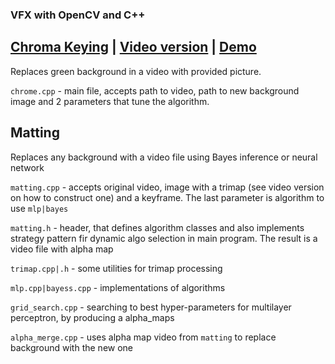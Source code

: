 ### VFX with OpenCV and C++

## [Chroma Keying](https://smirnov-am.github.io/chromakeying/) | [Video version](https://youtu.be/Q7X4agNKU3k) | [Demo](https://www.youtube.com/watch?v=Q7X4agNKU3k&t=397s)

Replaces green background in a video with provided picture. 

`chrome.cpp` - main file, accepts path to video, path to new background image and 2 parameters that tune the algorithm.

## Matting
Replaces any background with a video file using Bayes inference or neural network

`matting.cpp` - accepts original video, image with a trimap (see video version on how to construct one) and a keyframe. The last parameter is algorithm to use `mlp|bayes`

`matting.h` - header, that defines algorithm classes and also implements strategy pattern fir dynamic algo selection in main program. The result is a video file with alpha map

`trimap.cpp|.h` - some utilities for trimap processing

`mlp.cpp|bayess.cpp` - implementations of algorithms

`grid_search.cpp` - searching to best hyper-parameters for multilayer perceptron, by producing a alpha_maps

`alpha_merge.cpp` - uses alpha map video from `matting` to replace background with the new one



